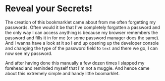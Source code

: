 # Reveal your Secrets!

The creation of this bookmarklet came about from me often forgetting my passwords. Often would it be that I've completely forgotten a password and the only way I can access anything is because my browser remembers the password and fills it in for me (or some password manager does the same). And I wanna have a look at it so I end up opening up the developer console and changing the type of the password field to `text` and there we go, I can now see my password.

And after having done this manually a few dozen times I slapped my forehead and reminded myself that I'm not a muggle. And hence came about this extremely simple and handy little boomarklet.
